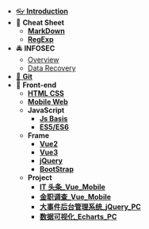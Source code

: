 - [👓 **Introduction**](./README.md)
- 📝 **Cheat Sheet**
  - [**MarkDown**](./CheatSheet/MarkDown/MarkDown.md)
  - [**RegExp**](./CheatSheet/RegExp/RegExp.md)
- 🚔 **INFOSEC**
  - [Overview](./信息安全与保密/信息安全概论.md)
  - [Data Recovery](./信息安全与保密/底层数据恢复.md)
- [🤖 **Git**](./Git/git.md)
- 🚀 **Front-end**
  - [**HTML CSS**](./前端/html%20css/HtmlCss.md)
  - [**Mobile Web**](./前端/html%20css/移动web.md)
  - **JavaScript**
    - [**Js Basis**](./前端/JavaScript/JavaScript.md)
    - [**ES5/ES6**](./前端/JavaScript/ES5_6.md)
  - **Frame**
    - [**Vue2**](./前端/库和框架/Vue/vue2.md)
    - [**Vue3**](./前端/库和框架/Vue/vue3.md)
    - [**jQuery**](./前端/库和框架/jQuery/jQuery.md)
    - [**BootStrap**](./前端/库和框架/bootStrap/BootStrap.md)
  - **Project**
    - [**IT 头条\_Vue_Mobile**](./前端/Project/IT头条/笔记/IT头条.md)
    - [**金职调查\_Vue_Mobile**](./前端/Project/金职调查/笔记/金职调查.md)
    - [**大事件后台管理系统\_jQuery_PC**](./前端/Project/大事件后台管理系统/笔记/大事件后台管理系统.md)
    - [**数据可视化\_Echarts_PC**](./前端/Project/数据可视化/笔记/数据可视化.md)
